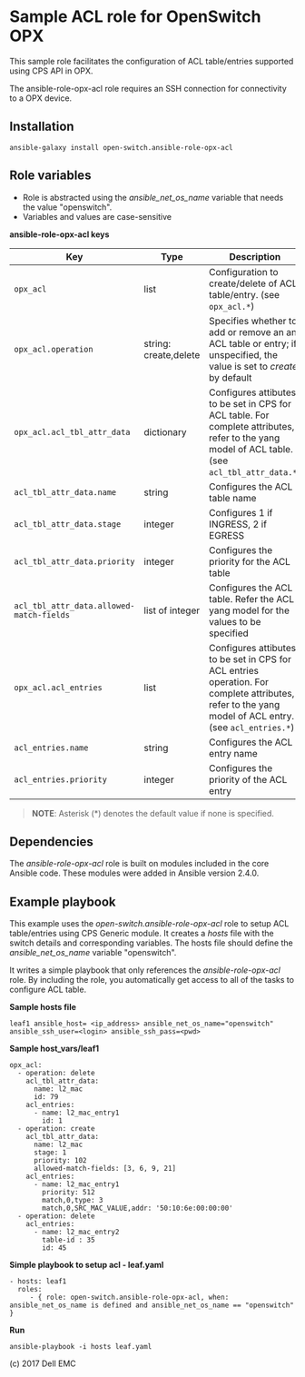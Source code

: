 Sample ACL role for OpenSwitch OPX
====================================

This sample role facilitates the configuration of ACL table/entries supported using CPS API in OPX. 

The ansible-role-opx-acl role requires an SSH connection for connectivity to a OPX device. 

Installation
------------

    ansible-galaxy install open-switch.ansible-role-opx-acl

Role variables
--------------

- Role is abstracted using the *ansible_net_os_name* variable that needs the value "openswitch".
- Variables and values are case-sensitive

**ansible-role-opx-acl keys**

| Key        | Type                      | Description                                             |
|------------|---------------------------|---------------------------------------------------------|
| ``opx_acl`` | list        | Configuration to create/delete of ACL table/entry. (see ``opx_acl.*``)       |
| ``opx_acl.operation`` | string: create,delete | Specifies whether to add or remove an an ACL table or entry; if unspecified, the value is set to *create* by default  |
| ``opx_acl.acl_tbl_attr_data`` | dictionary | Configures attibutes to be set in CPS for ACL table. For complete attributes, refer to the yang model of ACL table. (see ``acl_tbl_attr_data.*``) |
| ``acl_tbl_attr_data.name`` | string          | Configures the ACL table name         |
| ``acl_tbl_attr_data.stage`` | integer          | Configures 1 if INGRESS, 2 if EGRESS         |
| ``acl_tbl_attr_data.priority`` | integer          | Configures the priority for the ACL table         |
| ``acl_tbl_attr_data.allowed-match-fields`` | list of integer          | Configures the ACL table. Refer the ACL yang model for the values to be specified         |
| ``opx_acl.acl_entries`` | list | Configures attibutes to be set in CPS for ACL entries operation. For complete attributes, refer to the yang model of ACL entry. (see ``acl_entries.*``) |
| ``acl_entries.name`` | string         | Configures the ACL entry name         |
| ``acl_entries.priority`` | integer         | Configures the priority of the ACL entry         |

> **NOTE**: Asterisk (\*) denotes the default value if none is specified. 

Dependencies
------------

The *ansible-role-opx-acl* role is built on modules included in the core Ansible code. These modules were added in Ansible version 2.4.0.

Example playbook
----------------

This example uses the *open-switch.ansible-role-opx-acl* role to setup ACL table/entries using CPS Generic module. It creates a *hosts* file with the switch details and corresponding variables. The hosts file should define the *ansible_net_os_name* variable "openswitch". 

It writes a simple playbook that only references the *ansible-role-opx-acl* role. By including the role, you automatically get access to all of the tasks to configure ACL table. 

**Sample hosts file**

    leaf1 ansible_host= <ip_address> ansible_net_os_name="openswitch" ansible_ssh_user=<login> ansible_ssh_pass=<pwd> 
    
**Sample host_vars/leaf1**

    opx_acl:
      - operation: delete
        acl_tbl_attr_data:
          name: l2_mac
          id: 79
        acl_entries:
          - name: l2_mac_entry1
            id: 1
      - operation: create
        acl_tbl_attr_data:
          name: l2_mac
          stage: 1
          priority: 102
          allowed-match-fields: [3, 6, 9, 21]
        acl_entries:
          - name: l2_mac_entry1
            priority: 512
            match,0,type: 3
            match,0,SRC_MAC_VALUE,addr: '50:10:6e:00:00:00'
      - operation: delete
        acl_entries:
          - name: l2_mac_entry2
            table-id : 35
            id: 45

**Simple playbook to setup acl - leaf.yaml**

    - hosts: leaf1
      roles:
         - { role: open-switch.ansible-role-opx-acl, when: ansible_net_os_name is defined and ansible_net_os_name == "openswitch" }

**Run**

    ansible-playbook -i hosts leaf.yaml

(c) 2017 Dell EMC
